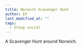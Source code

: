 ```yaml
---
title: Norwich Scavenger Hunt
author: EV
last_modified_at: ""
tags:
  - Group social
---
```

<!-- excerpt start -->
A Scavenger Hunt around Norwich.
<!-- excerpt end -->
